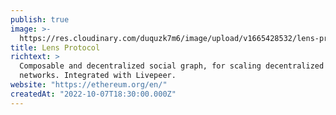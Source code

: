 ```yaml
---
publish: true
image: >-
  https://res.cloudinary.com/duquzk7m6/image/upload/v1665428532/lens-protocol_bxaae6.png
title: Lens Protocol
richtext: >
  Composable and decentralized social graph, for scaling decentralized social
  networks. Integrated with Livepeer.
website: "https://ethereum.org/en/"
createdAt: "2022-10-07T18:30:00.000Z"
---
```

